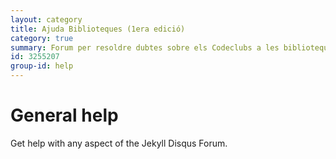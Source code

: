 ```yaml
---
layout: category
title: Ajuda Biblioteques (1era edició)
category: true
summary: Forum per resoldre dubtes sobre els Codeclubs a les biblioteques (obsolet 1era edició).
id: 3255207
group-id: help
---
```


# General help

Get help with any aspect of the Jekyll Disqus Forum.
